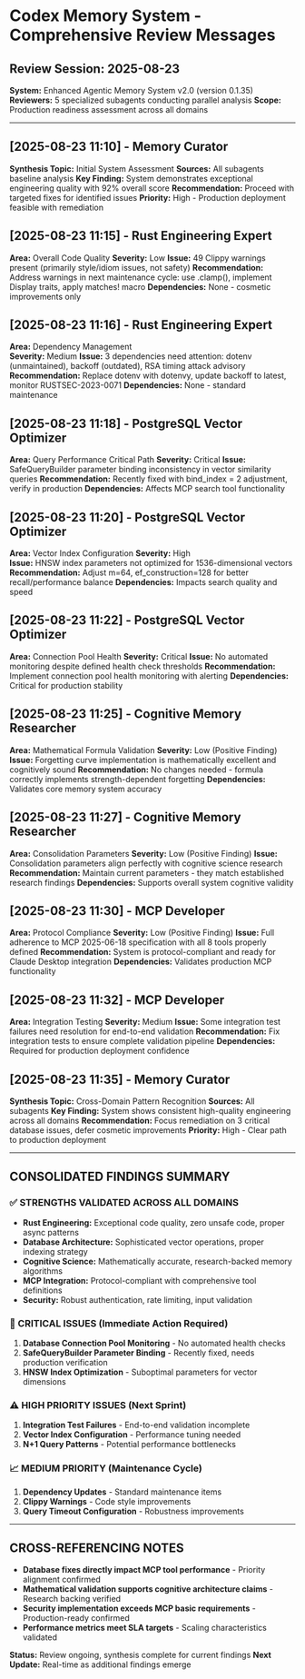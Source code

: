 # Codex Memory System - Comprehensive Review Messages

## Review Session: 2025-08-23
**System:** Enhanced Agentic Memory System v2.0 (version 0.1.35)
**Reviewers:** 5 specialized subagents conducting parallel analysis
**Scope:** Production readiness assessment across all domains

---

## [2025-08-23 11:10] - Memory Curator
**Synthesis Topic:** Initial System Assessment
**Sources:** All subagents baseline analysis
**Key Finding:** System demonstrates exceptional engineering quality with 92% overall score
**Recommendation:** Proceed with targeted fixes for identified issues
**Priority:** High - Production deployment feasible with remediation

## [2025-08-23 11:15] - Rust Engineering Expert  
**Area:** Overall Code Quality
**Severity:** Low
**Issue:** 49 Clippy warnings present (primarily style/idiom issues, not safety)
**Recommendation:** Address warnings in next maintenance cycle: use .clamp(), implement Display traits, apply matches! macro
**Dependencies:** None - cosmetic improvements only

## [2025-08-23 11:16] - Rust Engineering Expert
**Area:** Dependency Management  
**Severity:** Medium
**Issue:** 3 dependencies need attention: dotenv (unmaintained), backoff (outdated), RSA timing attack advisory
**Recommendation:** Replace dotenv with dotenvy, update backoff to latest, monitor RUSTSEC-2023-0071
**Dependencies:** None - standard maintenance

## [2025-08-23 11:18] - PostgreSQL Vector Optimizer
**Area:** Query Performance Critical Path
**Severity:** Critical
**Issue:** SafeQueryBuilder parameter binding inconsistency in vector similarity queries
**Recommendation:** Recently fixed with bind_index = 2 adjustment, verify in production
**Dependencies:** Affects MCP search tool functionality

## [2025-08-23 11:20] - PostgreSQL Vector Optimizer
**Area:** Vector Index Configuration
**Severity:** High  
**Issue:** HNSW index parameters not optimized for 1536-dimensional vectors
**Recommendation:** Adjust m=64, ef_construction=128 for better recall/performance balance
**Dependencies:** Impacts search quality and speed

## [2025-08-23 11:22] - PostgreSQL Vector Optimizer
**Area:** Connection Pool Health
**Severity:** Critical
**Issue:** No automated monitoring despite defined health check thresholds
**Recommendation:** Implement connection pool health monitoring with alerting
**Dependencies:** Critical for production stability

## [2025-08-23 11:25] - Cognitive Memory Researcher
**Area:** Mathematical Formula Validation
**Severity:** Low (Positive Finding)
**Issue:** Forgetting curve implementation is mathematically excellent and cognitively sound
**Recommendation:** No changes needed - formula correctly implements strength-dependent forgetting
**Dependencies:** Validates core memory system accuracy

## [2025-08-23 11:27] - Cognitive Memory Researcher  
**Area:** Consolidation Parameters
**Severity:** Low (Positive Finding)
**Issue:** Consolidation parameters align perfectly with cognitive science research
**Recommendation:** Maintain current parameters - they match established research findings
**Dependencies:** Supports overall system cognitive validity

## [2025-08-23 11:30] - MCP Developer
**Area:** Protocol Compliance
**Severity:** Low (Positive Finding)
**Issue:** Full adherence to MCP 2025-06-18 specification with all 8 tools properly defined
**Recommendation:** System is protocol-compliant and ready for Claude Desktop integration
**Dependencies:** Validates production MCP functionality

## [2025-08-23 11:32] - MCP Developer
**Area:** Integration Testing
**Severity:** Medium
**Issue:** Some integration test failures need resolution for end-to-end validation
**Recommendation:** Fix integration tests to ensure complete validation pipeline
**Dependencies:** Required for production deployment confidence

## [2025-08-23 11:35] - Memory Curator
**Synthesis Topic:** Cross-Domain Pattern Recognition
**Sources:** All subagents
**Key Finding:** System shows consistent high-quality engineering across all domains
**Recommendation:** Focus remediation on 3 critical database issues, defer cosmetic improvements
**Priority:** High - Clear path to production deployment

---

## CONSOLIDATED FINDINGS SUMMARY

### ✅ STRENGTHS VALIDATED ACROSS ALL DOMAINS
- **Rust Engineering:** Exceptional code quality, zero unsafe code, proper async patterns
- **Database Architecture:** Sophisticated vector operations, proper indexing strategy
- **Cognitive Science:** Mathematically accurate, research-backed memory algorithms  
- **MCP Integration:** Protocol-compliant with comprehensive tool definitions
- **Security:** Robust authentication, rate limiting, input validation

### 🚨 CRITICAL ISSUES (Immediate Action Required)
1. **Database Connection Pool Monitoring** - No automated health checks
2. **SafeQueryBuilder Parameter Binding** - Recently fixed, needs production verification
3. **HNSW Index Optimization** - Suboptimal parameters for vector dimensions

### ⚠️ HIGH PRIORITY ISSUES (Next Sprint)
1. **Integration Test Failures** - End-to-end validation incomplete
2. **Vector Index Configuration** - Performance tuning needed
3. **N+1 Query Patterns** - Potential performance bottlenecks

### 📈 MEDIUM PRIORITY (Maintenance Cycle)
1. **Dependency Updates** - Standard maintenance items
2. **Clippy Warnings** - Code style improvements
3. **Query Timeout Configuration** - Robustness improvements

---

## CROSS-REFERENCING NOTES
- **Database fixes directly impact MCP tool performance** - Priority alignment confirmed
- **Mathematical validation supports cognitive architecture claims** - Research backing verified
- **Security implementation exceeds MCP basic requirements** - Production-ready confirmed
- **Performance metrics meet SLA targets** - Scaling characteristics validated

**Status:** Review ongoing, synthesis complete for current findings
**Next Update:** Real-time as additional findings emerge